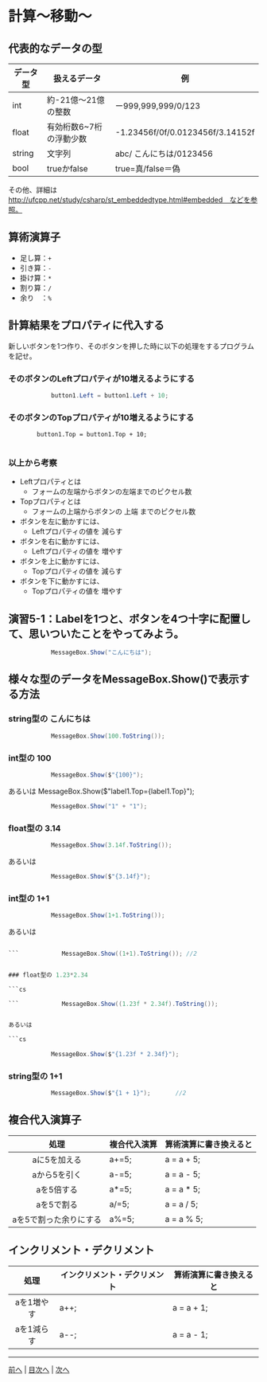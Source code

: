 # 計算～移動～

## 代表的なデータの型

|データ型|扱えるデータ|例|
|-------|-----------|--|
|int    | 約-21億～21億の整数 | ー999,999,999/0/123 |
|float  | 有効桁数6~7桁の浮動少数 |-1.23456f/0f/0.0123456f/3.14152f  |
|string |文字列 |abc/  こんにちは/0123456 |
|bool   |trueかfalse  |true=真/false＝偽 |

その他、詳細は http://ufcpp.net/study/csharp/st_embeddedtype.html#embedded　などを参照。

## 算術演算子

- 足し算：`+`
- 引き算：`-`
- 掛け算：`*`
- 割り算：`/`
- 余り　：`%`

## 計算結果をプロパティに代入する

新しいボタンを1つ作り、そのボタンを押した時に以下の処理をするプログラムを記せ。

### そのボタンのLeftプロパティが10増えるようにする

```cs           
            button1.Left = button1.Left + 10;


```

### そのボタンのTopプロパティが10増えるようにする
            button1.Top = button1.Top + 10;

```cs

```

### 以上から考察

- Leftプロパティとは
  - フォームの左端からボタンの左端までのピクセル数
- Topプロパティとは
  - フォームの上端からボタンの 上端 までのピクセル数
- ボタンを左に動かすには、
  - Leftプロパティの値を 減らす
- ボタンを右に動かすには、
  - Leftプロパティの値を 増やす
- ボタンを上に動かすには、
  - Topプロパティの値を 減らす
- ボタンを下に動かすには、
  - Topプロパティの値を 増やす

## 演習5-1：Labelを1つと、ボタンを4つ十字に配置して、思いついたことをやってみよう。

```cs
            MessageBox.Show("こんにちは");

```

## 様々な型のデータをMessageBox.Show()で表示する方法

### string型の こんにちは

```cs
            MessageBox.Show(100.ToString());

```

### int型の 100

```cs
            MessageBox.Show($"{100}");

```

あるいは            MessageBox.Show($"label1.Top={label1.Top}");


```cs
            MessageBox.Show("1" + "1");

```

### float型の 3.14

```cs
            MessageBox.Show(3.14f.ToString());

```

あるいは

```cs
            MessageBox.Show($"{3.14f}");

```

### int型の 1+1

```cs
            MessageBox.Show(1+1.ToString());   

```

あるいは

```cs

```            MessageBox.Show((1+1).ToString()); //2


### float型の 1.23*2.34

```cs

```            MessageBox.Show((1.23f * 2.34f).ToString());


あるいは

```cs
            
            MessageBox.Show($"{1.23f * 2.34f}");

```

### string型の 1+1

```cs
            MessageBox.Show($"{1 + 1}");       //2

```

## 複合代入演算子

|処理                   |複合代入演算|算術演算に書き換えると|
|:---------------------:|:----------|:-----------------|
|aに5を加える           |   a+=5;         |a = a + 5;         |
|aから5を引く           |    a-=5;        |a = a - 5;         |
|aを5倍する             |      a*=5;      |a = a * 5;         |
|aを5で割る             |       a/=5;     |a = a / 5;         |
|aを5で割った余りにする   |      a%=5;      |a = a % 5;         |

## インクリメント・デクリメント

|処理      |インクリメント・デクリメント|算術演算に書き換えると|
|:-------:|--------------------------|----------------------|
|aを1増やす|          a++;               |a = a + 1;            |		
|aを1減らす|	         a--;            |a = a - 1;            |

---

[前へ](04.md) | [目次へ](README.md#%E7%9B%AE%E6%AC%A1) | [次へ](06.md)
